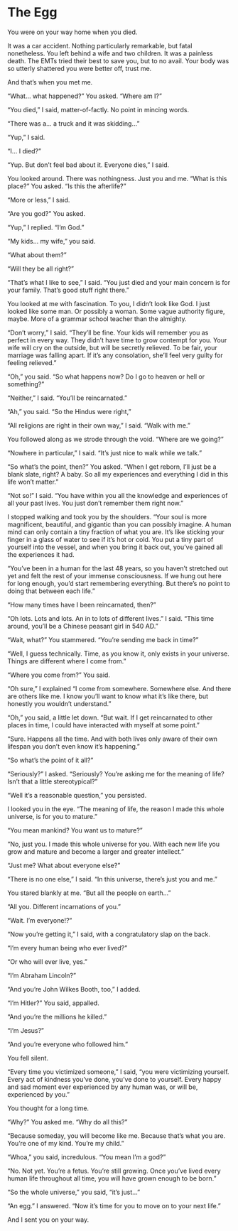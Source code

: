 # The Egg
You were on your way home when you died.

It was a car accident. Nothing particularly remarkable, but fatal nonetheless. You left behind a wife and two children. It was a painless death. The EMTs tried their best to save you, but to no avail. Your body was so utterly shattered you were better off, trust me.

And that’s when you met me.

“What… what happened?” You asked. “Where am I?”

“You died,” I said, matter-of-factly. No point in mincing words.

“There was a… a truck and it was skidding…”

“Yup,” I said.

“I… I died?”

“Yup. But don’t feel bad about it. Everyone dies,” I said.

You looked around. There was nothingness. Just you and me. “What is this place?” You asked. “Is this the afterlife?”

“More or less,” I said.

“Are you god?” You asked.

“Yup,” I replied. “I’m God.”

“My kids… my wife,” you said.

“What about them?”

“Will they be all right?”

“That’s what I like to see,” I said. “You just died and your main concern is for your family. That’s good stuff right there.”

You looked at me with fascination. To you, I didn’t look like God. I just looked like some man. Or possibly a woman. Some vague authority figure, maybe. More of a grammar school teacher than the almighty.

“Don’t worry,” I said. “They’ll be fine. Your kids will remember you as perfect in every way. They didn’t have time to grow contempt for you. Your wife will cry on the outside, but will be secretly relieved. To be fair, your marriage was falling apart. If it’s any consolation, she’ll feel very guilty for feeling relieved.”

“Oh,” you said. “So what happens now? Do I go to heaven or hell or something?”

“Neither,” I said. “You’ll be reincarnated.”

“Ah,” you said. “So the Hindus were right,”

“All religions are right in their own way,” I said. “Walk with me.”

You followed along as we strode through the void. “Where are we going?”

“Nowhere in particular,” I said. “It’s just nice to walk while we talk.”

“So what’s the point, then?” You asked. “When I get reborn, I’ll just be a blank slate, right? A baby. So all my experiences and everything I did in this life won’t matter.”

“Not so!” I said. “You have within you all the knowledge and experiences of all your past lives. You just don’t remember them right now.”

I stopped walking and took you by the shoulders. “Your soul is more magnificent, beautiful, and gigantic than you can possibly imagine. A human mind can only contain a tiny fraction of what you are. It’s like sticking your finger in a glass of water to see if it’s hot or cold. You put a tiny part of yourself into the vessel, and when you bring it back out, you’ve gained all the experiences it had.

“You’ve been in a human for the last 48 years, so you haven’t stretched out yet and felt the rest of your immense consciousness. If we hung out here for long enough, you’d start remembering everything. But there’s no point to doing that between each life.”

“How many times have I been reincarnated, then?”

“Oh lots. Lots and lots. An in to lots of different lives.” I said. “This time around, you’ll be a Chinese peasant girl in 540 AD.”

“Wait, what?” You stammered. “You’re sending me back in time?”

“Well, I guess technically. Time, as you know it, only exists in your universe. Things are different where I come from.”

“Where you come from?” You said.

“Oh sure,” I explained “I come from somewhere. Somewhere else. And there are others like me. I know you’ll want to know what it’s like there, but honestly you wouldn’t understand.”

“Oh,” you said, a little let down. “But wait. If I get reincarnated to other places in time, I could have interacted with myself at some point.”

“Sure. Happens all the time. And with both lives only aware of their own lifespan you don’t even know it’s happening.”

“So what’s the point of it all?”

“Seriously?” I asked. “Seriously? You’re asking me for the meaning of life? Isn’t that a little stereotypical?”

“Well it’s a reasonable question,” you persisted.

I looked you in the eye. “The meaning of life, the reason I made this whole universe, is for you to mature.”

“You mean mankind? You want us to mature?”

“No, just you. I made this whole universe for you. With each new life you grow and mature and become a larger and greater intellect.”

“Just me? What about everyone else?”

“There is no one else,” I said. “In this universe, there’s just you and me.”

You stared blankly at me. “But all the people on earth…”

“All you. Different incarnations of you.”

“Wait. I’m everyone!?”

“Now you’re getting it,” I said, with a congratulatory slap on the back.

“I’m every human being who ever lived?”

“Or who will ever live, yes.”

“I’m Abraham Lincoln?”

“And you’re John Wilkes Booth, too,” I added.

“I’m Hitler?” You said, appalled.

“And you’re the millions he killed.”

“I’m Jesus?”

“And you’re everyone who followed him.”

You fell silent.

“Every time you victimized someone,” I said, “you were victimizing yourself. Every act of kindness you’ve done, you’ve done to yourself. Every happy and sad moment ever experienced by any human was, or will be, experienced by you.”

You thought for a long time.

“Why?” You asked me. “Why do all this?”

“Because someday, you will become like me. Because that’s what you are. You’re one of my kind. You’re my child.”

“Whoa,” you said, incredulous. “You mean I’m a god?”

“No. Not yet. You’re a fetus. You’re still growing. Once you’ve lived every human life throughout all time, you will have grown enough to be born.”

“So the whole universe,” you said, “it’s just…”

“An egg.” I answered. “Now it’s time for you to move on to your next life.”

And I sent you on your way. 
